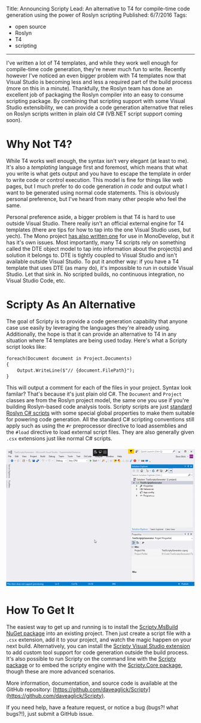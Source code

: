 Title: Announcing Scripty
Lead: An alternative to T4 for compile-time code generation using the power of Roslyn scripting
Published: 6/7/2016
Tags:
  - open source
  - Roslyn
  - T4
  - scripting
---
I've written a lot of T4 templates, and while they work well enough for compile-time code generation, they're never much fun to write. Recently however I've noticed an even bigger problem with T4 templates now that Visual Studio is becoming less and less a required part of the build process (more on this in a minute). Thankfully, the Roslyn team has done an excellent job of packaging the Roslyn compiler into an easy to consume scripting package. By combining that scripting support with some Visual Studio extensibility, we can provide a code generation alternative that relies on Roslyn scripts written in plain old C# (VB.NET script support coming soon).

# Why Not T4?

While T4 works well enough, the syntax isn't very elegant (at least to me). It's also a *templating* language first and foremost, which means that what you write is what gets output and you have to escape the template in order to write code or control execution. This model is fine for things like web pages, but I much prefer to do code generation *in code* and output what I want to be generated using normal code statements. This is obviously personal preference, but I've heard from many other people who feel the same.

Personal preference aside, a bigger problem is that T4 is hard to use outside Visual Studio. There really isn't an official external engine for T4 templates (there are tips for how to tap into the one Visual Studio uses, but yech). The Mono project [has also written one](https://www.nuget.org/packages/Mono.TextTemplating/) for use in MonoDevelop, but it has it's own issues. Most importantly, many T4 scripts rely on something called the DTE object model to tap into information about the project(s) and solution it belongs to. DTE is tightly coupled to Visual Studio and isn't available outside Visual Studio. To put it another way: if you have a T4 template that uses DTE (as many do), it's impossible to run in outside Visual Studio. Let that sink in. No scripted builds, no continuous integration, no Visual Studio Code, etc.

# Scripty As An Alternative

The goal of Scripty is to provide a code generation capability that anyone case use easily by leveraging the languages they're already using. Additionally, the hope is that it can provide an alternative to T4 in any situation where T4 templates are being used today. Here's what a Scripty script looks like:

```
foreach(Document document in Project.Documents)
{
    Output.WriteLine($"// {document.FilePath}");
}
```

This will output a comment for each of the files in your project. Syntax look familar? That's because it's just plain old C#. The `Document` and `Project` classes are from the Roslyn project model, the same one you use if you're building Roslyn-based code analysis tools. Scripty scripts are just [standard Roslyn C# scripts](https://github.com/dotnet/roslyn/wiki/Scripting-API-Samples) with some special global properties to make them suitable for powering code generation. All the standard C# scripting conventions still apply such as using the `#r` preprocessor directive to load assemblies and the  `#load` directive to load external script files. They are also generally given `.csx` extensions just like normal C# scripts.

<img src="/posts/images/scripty.gif" alt="Scripty" class="img-fluid" style="margin-top: 6px; margin-bottom: 6px;">

# How To Get It

The easiest way to get up and running is to install the [Scripty.MsBuild NuGet package](https://www.nuget.org/packages/Scripty.MsBuild/) into an existing project. Then just create a script file with a `.csx` extension, add it to your project, and watch the magic happen on your next build. Alternatively, you can install the [Scripty Visual Studio extension](https://visualstudiogallery.msdn.microsoft.com/52c02bb2-1d79-476e-82fb-5abfbfe6b3e4) to add custom tool support for code generation outside the build process. It's also possible to run Scripty on the command line with the [Scripty package](https://www.nuget.org/packages/Scripty/) or to embed the scripty engine with the [Scripty.Core package](https://www.nuget.org/packages/Scripty.Core/), though these are more advanced scenarios.

More information, documentation, and source code is available at the GitHub repository: [https://github.com/daveaglick/Scripty](https://github.com/daveaglick/Scripty).

If you need help, have a feature request, or notice a bug (bugs?! what bugs?!), just submit a GitHub issue.